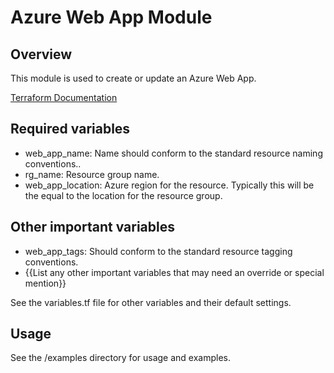 # Azure Web App Module

## Overview

  This module is used to create or update an Azure Web App.

  [Terraform Documentation](https://www.terraform.io/docs/providers/azurerm/r/app_service.html)

## Required variables

- web_app_name: Name should conform to the standard resource naming conventions..
- rg_name: Resource group name.
- web_app_location:  Azure region for the resource.  Typically this will be the equal to the location for the resource group.

## Other important variables

- web_app_tags: Should conform to the standard resource tagging conventions.
- {{List any other important variables that may need an override or special mention}}

See the variables.tf file for other variables and their default settings.

## Usage

See the /examples directory for usage and examples.



